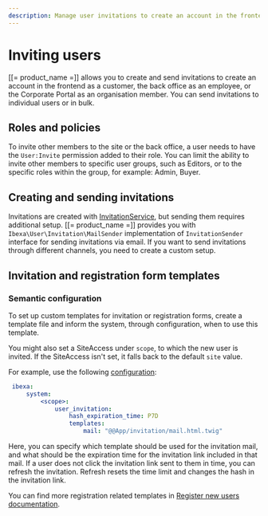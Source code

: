 ```yaml
---
description: Manage user invitations to create an account in the frontend or the back office.
---
```


# Inviting users

[[= product_name =]] allows you to create and send invitations to create an account in
the frontend as a customer, the back office as an employee, or the Corporate Portal as an organisation member.
You can send invitations to individual users or in bulk.

## Roles and policies

To invite other members to the site or the back office, a user needs to have the `User:Invite` permission added to their role.
You can limit the ability to invite other members to specific user groups, 
such as Editors, or to the specific roles within the group, for example: Admin, Buyer.

## Creating and sending invitations

Invitations are created with [InvitationService](../api/php_api/php_api_reference/classes/Ibexa-Contracts-User-Invitation-InvitationService.html),
but sending them requires additional setup.
[[= product_name =]] provides you with `Ibexa\User\Invitation\MailSender` implementation of
`InvitationSender` interface for sending invitations via email.
If you want to send invitations through different channels, you need to create a custom setup.

## Invitation and registration form templates

### Semantic configuration

To set up custom templates for invitation or registration forms,
create a template file and inform the system, through configuration, when to use this template.

You might also set a SiteAccess under `scope`, to which the new user is invited.
If the SiteAccess isn't set, it falls back to the default `site` value.

For example, use the following [configuration](configuration.md#configuration-files):

```yaml
 ibexa:
     system:
         <scope>:
             user_invitation:
                 hash_expiration_time: P7D
                 templates:
                     mail: "@@App/invitation/mail.html.twig"
```

Here, you can specify which template should be used for the invitation mail,
and what should be the expiration time for the invitation link included in that mail.
If a user does not click the invitation link sent to them in time, you can refresh the invitation.
Refresh resets the time limit and changes the hash in the invitation link.

You can find more registration related templates in [Register new users documentation](user_registration.md#other-user-management-templates).